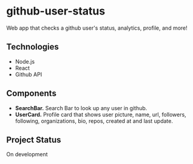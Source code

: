 # github-user-status

Web app that checks a github user's status, analytics, profile, and more!

## Technologies

-   Node.js
-   React
-   Github API

## Components

-   **SearchBar.** Search Bar to look up any user in github.
-   **UserCard.** Profile card that shows user picture, name, url, followers, following, organizations, bio, repos, created at and last update.

## Project Status

On development
